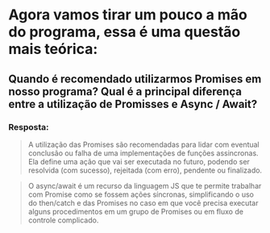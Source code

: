 # Agora vamos tirar um pouco a mão do programa, essa é uma questão mais teórica:

## Quando é recomendado utilizarmos Promises em nosso programa? Qual é a principal diferença entre a utilização de Promisses e Async / Await?

### **Resposta:**

> A utilização das Promises são recomendadas para lidar com eventual conclusão ou falha de uma implementações de funções assincronas. Ela define uma ação que vai ser executada no futuro, podendo ser resolvida (com sucesso), rejeitada (com erro), pendente ou finalizado.

> O async/await é um recurso da linguagem JS que te permite trabalhar com Promise como se fossem ações síncronas, simplificando o uso do then/catch e das Promises no caso em que você precisa executar alguns procedimentos em um grupo de Promises ou em fluxo de controle complicado.
